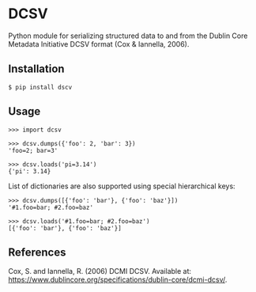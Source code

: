 # DCSV

Python module for serializing structured data to and from the Dublin Core 
Metadata Initiative DCSV format (Cox & Iannella, 2006).

## Installation

    $ pip install dscv


## Usage

    >>> import dcsv

    >>> dcsv.dumps({'foo': 2, 'bar': 3})
    'foo=2; bar=3'

    >>> dcsv.loads('pi=3.14')
    {'pi': 3.14}


List of dictionaries are also supported using special hierarchical keys:

    >>> dcsv.dumps([{'foo': 'bar'}, {'foo': 'baz'}])
    '#1.foo=bar; #2.foo=baz'

    >>> dcsv.loads('#1.foo=bar; #2.foo=baz')
    [{'foo': 'bar'}, {'foo': 'baz'}]


## References

Cox, S. and Iannella, R. (2006) DCMI DCSV. 
Available at: https://www.dublincore.org/specifications/dublin-core/dcmi-dcsv/.
